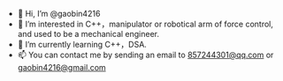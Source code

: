 - 👋 Hi, I’m @gaobin4216
- 👀 I’m interested in C++，manipulator or robotical arm of force control, and used to be a mechanical engineer.
- 🌱 I’m currently learning C++，DSA.
- 📫 You can contact me by sending an email to 857244301@qq.com or gaobin4216@gmail.com

<!---
gaobin4216/gaobin4216 is a ✨ special ✨ repository because its `README.md` (this file) appears on your GitHub profile.
You can click the Preview link to take a look at your changes.
--->
